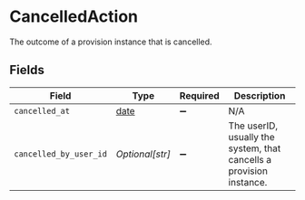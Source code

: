 # CancelledAction

The outcome of a provision instance that is cancelled.


## Fields

| Field                                                                | Type                                                                 | Required                                                             | Description                                                          |
| -------------------------------------------------------------------- | -------------------------------------------------------------------- | -------------------------------------------------------------------- | -------------------------------------------------------------------- |
| `cancelled_at`                                                       | [date](https://docs.python.org/3/library/datetime.html#date-objects) | :heavy_minus_sign:                                                   | N/A                                                                  |
| `cancelled_by_user_id`                                               | *Optional[str]*                                                      | :heavy_minus_sign:                                                   | The userID, usually the system, that cancells a provision instance.  |
